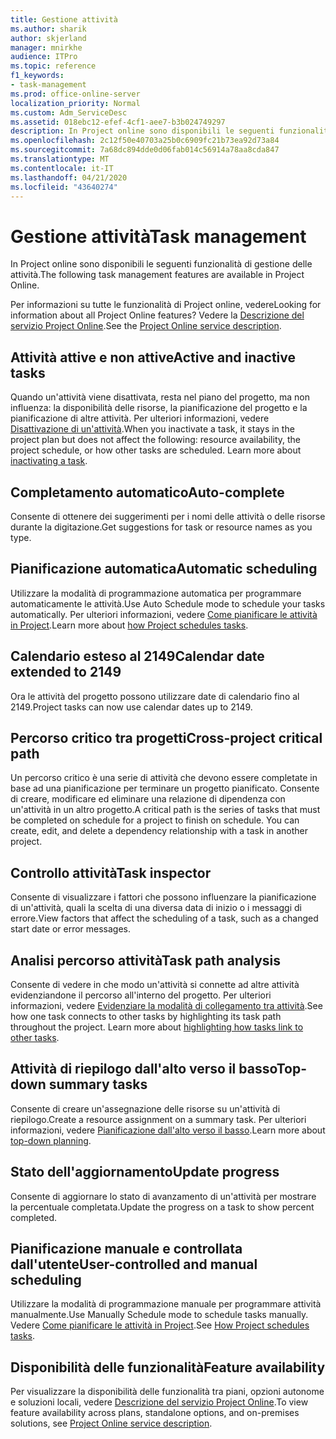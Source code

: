 ```yaml
---
title: Gestione attività
ms.author: sharik
author: skjerland
manager: mnirkhe
audience: ITPro
ms.topic: reference
f1_keywords:
- task-management
ms.prod: office-online-server
localization_priority: Normal
ms.custom: Adm_ServiceDesc
ms.assetid: 018ebc12-efef-4cf1-aee7-b3b024749297
description: In Project online sono disponibili le seguenti funzionalità di gestione delle attività.
ms.openlocfilehash: 2c12f50e40703a25b0c6909fc21b73ea92d73a84
ms.sourcegitcommit: 7a68dc894dde0d06fab014c56914a78aa8cda847
ms.translationtype: MT
ms.contentlocale: it-IT
ms.lasthandoff: 04/21/2020
ms.locfileid: "43640274"
---
```

# <a name="task-management"></a><span data-ttu-id="18f21-103">Gestione attività</span><span class="sxs-lookup"><span data-stu-id="18f21-103">Task management</span></span>

<span data-ttu-id="18f21-104">In Project online sono disponibili le seguenti funzionalità di gestione delle attività.</span><span class="sxs-lookup"><span data-stu-id="18f21-104">The following task management features are available in Project Online.</span></span>
  
<span data-ttu-id="18f21-105">Per informazioni su tutte le funzionalità di Project online, vedere</span><span class="sxs-lookup"><span data-stu-id="18f21-105">Looking for information about all Project Online features?</span></span> <span data-ttu-id="18f21-106">Vedere la [Descrizione del servizio Project Online](project-online-service-description.md).</span><span class="sxs-lookup"><span data-stu-id="18f21-106">See the [Project Online service description](project-online-service-description.md).</span></span>
  
## <a name="active-and-inactive-tasks"></a><span data-ttu-id="18f21-107">Attività attive e non attive</span><span class="sxs-lookup"><span data-stu-id="18f21-107">Active and inactive tasks</span></span>

<span data-ttu-id="18f21-p102">Quando un'attività viene disattivata, resta nel piano del progetto, ma non influenza: la disponibilità delle risorse, la pianificazione del progetto e la pianificazione di altre attività. Per ulteriori informazioni, vedere [Disattivazione di un'attività](https://go.microsoft.com/fwlink/p/?LinkId=271335).</span><span class="sxs-lookup"><span data-stu-id="18f21-p102">When you inactivate a task, it stays in the project plan but does not affect the following: resource availability, the project schedule, or how other tasks are scheduled. Learn more about [inactivating a task](https://go.microsoft.com/fwlink/p/?LinkId=271335).</span></span>
  
## <a name="auto-complete"></a><span data-ttu-id="18f21-110">Completamento automatico</span><span class="sxs-lookup"><span data-stu-id="18f21-110">Auto-complete</span></span>

<span data-ttu-id="18f21-111">Consente di ottenere dei suggerimenti per i nomi delle attività o delle risorse durante la digitazione.</span><span class="sxs-lookup"><span data-stu-id="18f21-111">Get suggestions for task or resource names as you type.</span></span> 
  
## <a name="automatic-scheduling"></a><span data-ttu-id="18f21-112">Pianificazione automatica</span><span class="sxs-lookup"><span data-stu-id="18f21-112">Automatic scheduling</span></span>

<span data-ttu-id="18f21-113">Utilizzare la modalità di programmazione automatica per programmare automaticamente le attività.</span><span class="sxs-lookup"><span data-stu-id="18f21-113">Use Auto Schedule mode to schedule your tasks automatically.</span></span> <span data-ttu-id="18f21-114">Per ulteriori informazioni, vedere [Come pianificare le attività in Project](https://go.microsoft.com/fwlink/p/?LinkId=271331).</span><span class="sxs-lookup"><span data-stu-id="18f21-114">Learn more about [how Project schedules tasks](https://go.microsoft.com/fwlink/p/?LinkId=271331).</span></span> 
  
## <a name="calendar-date-extended-to-2149"></a><span data-ttu-id="18f21-115">Calendario esteso al 2149</span><span class="sxs-lookup"><span data-stu-id="18f21-115">Calendar date extended to 2149</span></span>

<span data-ttu-id="18f21-116">Ora le attività del progetto possono utilizzare date di calendario fino al 2149.</span><span class="sxs-lookup"><span data-stu-id="18f21-116">Project tasks can now use calendar dates up to 2149.</span></span> 
  
## <a name="cross-project-critical-path"></a><span data-ttu-id="18f21-117">Percorso critico tra progetti</span><span class="sxs-lookup"><span data-stu-id="18f21-117">Cross-project critical path</span></span>

<span data-ttu-id="18f21-p104">Un percorso critico è una serie di attività che devono essere completate in base ad una pianificazione per terminare un progetto pianificato. Consente di creare, modificare ed eliminare una relazione di dipendenza con un'attività in un altro progetto.</span><span class="sxs-lookup"><span data-stu-id="18f21-p104">A critical path is the series of tasks that must be completed on schedule for a project to finish on schedule. You can create, edit, and delete a dependency relationship with a task in another project.</span></span> 
  
## <a name="task-inspector"></a><span data-ttu-id="18f21-120">Controllo attività</span><span class="sxs-lookup"><span data-stu-id="18f21-120">Task inspector</span></span>

<span data-ttu-id="18f21-121">Consente di visualizzare i fattori che possono influenzare la pianificazione di un'attività, quali la scelta di una diversa data di inizio o i messaggi di errore.</span><span class="sxs-lookup"><span data-stu-id="18f21-121">View factors that affect the scheduling of a task, such as a changed start date or error messages.</span></span>
  
## <a name="task-path-analysis"></a><span data-ttu-id="18f21-122">Analisi percorso attività</span><span class="sxs-lookup"><span data-stu-id="18f21-122">Task path analysis</span></span>

<span data-ttu-id="18f21-p105">Consente di vedere in che modo un'attività si connette ad altre attività evidenziandone il percorso all'interno del progetto. Per ulteriori informazioni, vedere [Evidenziare la modalità di collegamento tra attività](https://go.microsoft.com/fwlink/p/?LinkId=271345).</span><span class="sxs-lookup"><span data-stu-id="18f21-p105">See how one task connects to other tasks by highlighting its task path throughout the project. Learn more about [highlighting how tasks link to other tasks](https://go.microsoft.com/fwlink/p/?LinkId=271345).</span></span>
  
## <a name="top-down-summary-tasks"></a><span data-ttu-id="18f21-125">Attività di riepilogo dall'alto verso il basso</span><span class="sxs-lookup"><span data-stu-id="18f21-125">Top-down summary tasks</span></span>

<span data-ttu-id="18f21-126">Consente di creare un'assegnazione delle risorse su un'attività di riepilogo.</span><span class="sxs-lookup"><span data-stu-id="18f21-126">Create a resource assignment on a summary task.</span></span> <span data-ttu-id="18f21-127">Per ulteriori informazioni, vedere [Pianificazione dall'alto verso il basso](https://go.microsoft.com/fwlink/p/?LinkId=271333).</span><span class="sxs-lookup"><span data-stu-id="18f21-127">Learn more about [top-down planning](https://go.microsoft.com/fwlink/p/?LinkId=271333).</span></span>
  
## <a name="update-progress"></a><span data-ttu-id="18f21-128">Stato dell'aggiornamento</span><span class="sxs-lookup"><span data-stu-id="18f21-128">Update progress</span></span>

<span data-ttu-id="18f21-129">Consente di aggiornare lo stato di avanzamento di un'attività per mostrare la percentuale completata.</span><span class="sxs-lookup"><span data-stu-id="18f21-129">Update the progress on a task to show percent completed.</span></span>
  
## <a name="user-controlled-and-manual-scheduling"></a><span data-ttu-id="18f21-130">Pianificazione manuale e controllata dall'utente</span><span class="sxs-lookup"><span data-stu-id="18f21-130">User-controlled and manual scheduling</span></span>

<span data-ttu-id="18f21-131">Utilizzare la modalità di programmazione manuale per programmare attività manualmente.</span><span class="sxs-lookup"><span data-stu-id="18f21-131">Use Manually Schedule mode to schedule tasks manually.</span></span> <span data-ttu-id="18f21-132">Vedere [Come pianificare le attività in Project](https://go.microsoft.com/fwlink/p/?LinkId=271331).</span><span class="sxs-lookup"><span data-stu-id="18f21-132">See [How Project schedules tasks](https://go.microsoft.com/fwlink/p/?LinkId=271331).</span></span>
  
## <a name="feature-availability"></a><span data-ttu-id="18f21-133">Disponibilità delle funzionalità</span><span class="sxs-lookup"><span data-stu-id="18f21-133">Feature availability</span></span>

<span data-ttu-id="18f21-134">Per visualizzare la disponibilità delle funzionalità tra piani, opzioni autonome e soluzioni locali, vedere [Descrizione del servizio Project Online](project-online-service-description.md).</span><span class="sxs-lookup"><span data-stu-id="18f21-134">To view feature availability across plans, standalone options, and on-premises solutions, see [Project Online service description](project-online-service-description.md).</span></span>
  